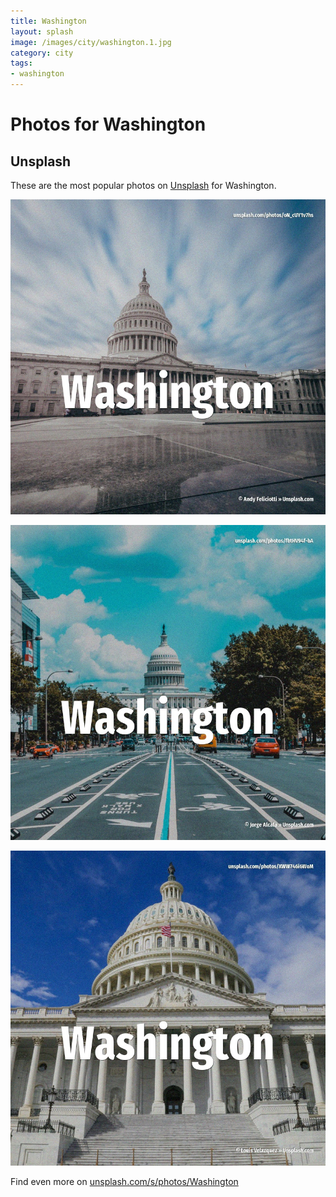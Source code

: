 ```yaml
---
title: Washington
layout: splash
image: /images/city/washington.1.jpg
category: city
tags:
- washington
---
```

# Photos for Washington

## Unsplash

These are the most popular photos on [Unsplash](https://unsplash.com) for Washington.

![Washington](/images/city/washington.1.jpg)

![Washington](/images/city/washington.2.jpg)

![Washington](/images/city/washington.3.jpg)

Find even more on [unsplash.com/s/photos/Washington](https://unsplash.com/s/photos/Washington)